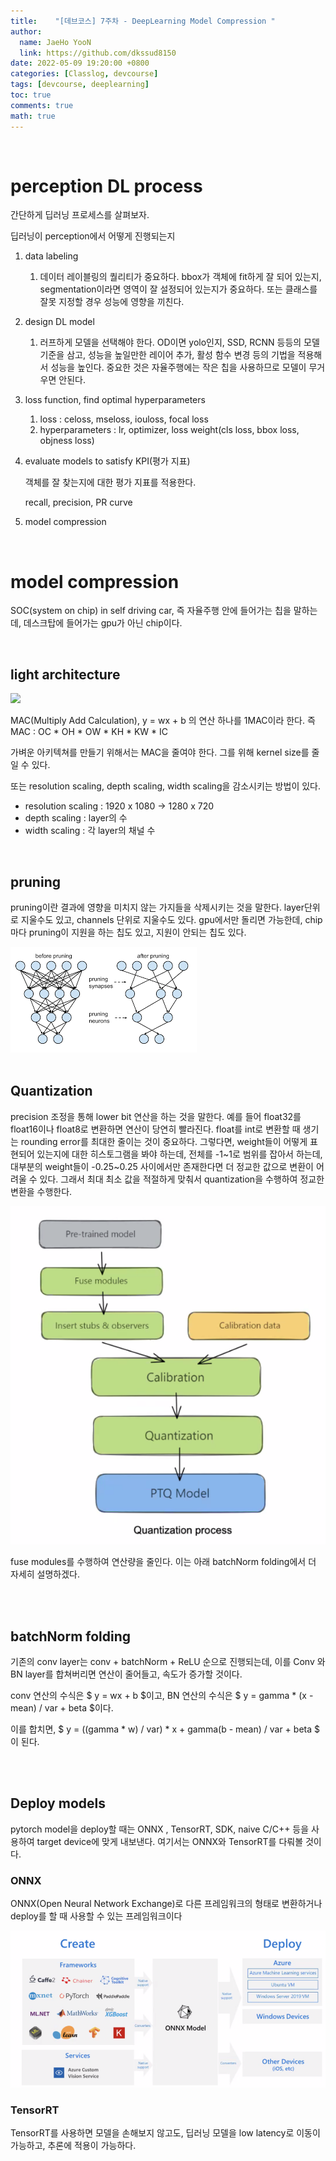 ```yaml
---
title:    "[데브코스] 7주차 - DeepLearning Model Compression "
author:
  name: JaeHo YooN
  link: https://github.com/dkssud8150
date: 2022-05-09 19:20:00 +0800
categories: [Classlog, devcourse]
tags: [devcourse, deeplearning]
toc: true
comments: true
math: true
---
```


<br>

# perception DL process

간단하게 딥러닝 프로세스를 살펴보자.

딥러닝이 perception에서 어떻게 진행되는지

1. data labeling
    1. 데이터 레이블링의 퀄리티가 중요하다. bbox가 객체에 fit하게 잘 되어 있는지, segmentation이라면 영역이 잘 설정되어 있는지가 중요하다. 또는 클래스를 잘못 지정할 경우 성능에 영향을 끼친다.
2. design DL model
    1. 러프하게 모델을 선택해야 한다. OD이면 yolo인지, SSD, RCNN 등등의 모델 기준을 삼고, 성능을 높일만한 레이어 추가, 활성 함수 변경 등의 기법을 적용해서 성능을 높인다. 중요한 것은 자율주행에는 작은 칩을 사용하므로 모델이 무거우면 안된다.
3. loss function, find optimal hyperparameters
    1. loss : celoss, mseloss, iouloss, focal loss
    2. hyperparameters : lr, optimizer, loss weight(cls loss, bbox loss, objness loss)
4. evaluate models to satisfy KPI(평가 지표)
    
    객체를 잘 찾는지에 대한 평가 지표를 적용한다.
    
    recall, precision, PR curve
    
5. model compression

<br>

# model compression

SOC(system on chip) in self driving car, 즉 자율주행 안에 들어가는 칩을 말하는데, 데스크탑에 들어가는 gpu가 아닌 chip이다.

<br>

## light architecture

<img src="/assets/img/dev/week13/day1/mac.png">

MAC(Multiply Add Calculation),  y = wx + b 의 연산 하나를 1MAC이라 한다. 즉 MAC : OC * OH * OW * KH * KW * IC 
    
가벼운 아키텍쳐를 만들기 위해서는 MAC을 줄여야 한다. 그를 위해 kernel size를 줄일 수 있다. 
    
또는 resolution scaling, depth scaling, width scaling을 감소시키는 방법이 있다.
    
- resolution scaling : 1920 x 1080 → 1280 x 720
- depth scaling : layer의 수
- width scaling : 각 layer의 채널 수

<br>

## pruning

pruning이란 결과에 영향을 미치지 않는 가지들을 삭제시키는 것을 말한다. layer단위로 지울수도 있고, channels 단위로 지울수도 있다.  gpu에서만 돌리면 가능한데, chip마다 pruning이 지원을 하는 칩도 있고, 지원이 안되는 칩도 있다.

<img src="/assets/img/dev/week13/day1/pruning.png">

<br>

<br>    
    
## Quantization

precision 조정을 통해 lower bit 연산을 하는 것을 말한다. 예를 들어 float32를 float16이나 float8로 변환하면 연산이 당연히 빨라진다. float를 int로 변환할 때 생기는 rounding error를 최대한 줄이는 것이 중요하다. 그렇다면, weight들이 어떻게 표현되어 있는지에 대한 히스토그램을 봐야 하는데, 전체를 -1~1로 범위를 잡아서 하는데, 대부분의 weight들이 -0.25~0.25 사이에서만 존재한다면 더 정교한 값으로 변환이 어려울 수 있다. 그래서 최대 최소 값을 적절하게 맞춰서 quantization을 수행하여 정교한 변환을 수행한다.

<img src="/assets/img/dev/week13/day1/quantization.png">

fuse modules를 수행하여 연산량을 줄인다. 이는 아래 batchNorm folding에서 더 자세히 설명하겠다.

<br>

<br>

## batchNorm folding

기존의 conv layer는 conv + batchNorm + ReLU 순으로 진행되는데, 이를 Conv 와 BN layer를 합쳐버리면 연산이 줄어들고, 속도가 증가할 것이다.

conv 연산의 수식은 $ y = wx + b $이고, BN 연산의 수식은 $ y = gamma * (x - mean) / var + beta $이다.

이를 합치면, $ y = ((gamma * w) / var) * x + gamma(b - mean) / var + beta $ 이 된다. 

<br>

<br>

## Deploy models

pytorch model을 deploy할 때는 ONNX , TensorRT, SDK, naive C/C++ 등을 사용하여 target device에 맞게 내보낸다. 여기서는 ONNX와 TensorRT를 다뤄볼 것이다.

### ONNX

ONNX(Open Neural Network Exchange)로 다른 프레임워크의 형태로 변환하거나 deploy를 할 때 사용할 수 있는 프레임워크이다

<img src="/assets/img/dev/week13/day1/onnx.png">

<br>

### TensorRT

TensorRT를 사용하면 모델을 손해보지 않고도, 딥러닝 모델을 low latency로 이동이 가능하고, 추론에 적용이 가능하다.

<br>

<br>